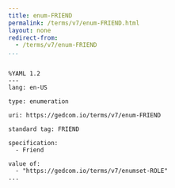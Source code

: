 ```yaml
---
title: enum-FRIEND
permalink: /terms/v7/enum-FRIEND.html
layout: none
redirect-from:
  - /terms/v7/enum-FRIEND
...
```


```

%YAML 1.2
---
lang: en-US

type: enumeration

uri: https://gedcom.io/terms/v7/enum-FRIEND

standard tag: FRIEND

specification:
  - Friend

value of:
  - "https://gedcom.io/terms/v7/enumset-ROLE"
...

```
